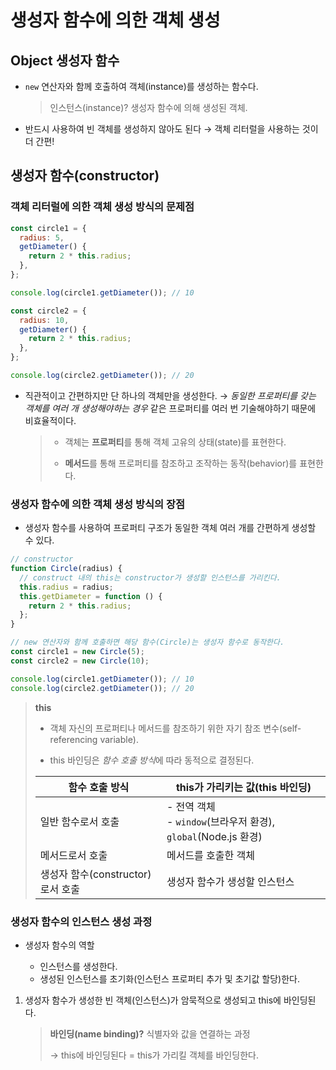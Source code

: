 # 생성자 함수에 의한 객체 생성

## Object 생성자 함수

- `new` 연산자와 함께 호출하여 객체(instance)를 생성하는 함수다.

  > 인스턴스(instance)? 생성자 함수에 의해 생성된 객체.

- 반드시 사용하여 빈 객체를 생성하지 않아도 된다 → 객체 리터럴을 사용하는 것이 더 간편!

## 생성자 함수(constructor)

### 객체 리터럴에 의한 객체 생성 방식의 문제점

```js
const circle1 = {
  radius: 5,
  getDiameter() {
    return 2 * this.radius;
  },
};

console.log(circle1.getDiameter()); // 10

const circle2 = {
  radius: 10,
  getDiameter() {
    return 2 * this.radius;
  },
};

console.log(circle2.getDiameter()); // 20
```

- 직관적이고 간편하지만 단 하나의 객체만을 생성한다. → _동일한 프로퍼티를 갖는 객체를 여러 개 생성해야하는 경우_ 같은 프로퍼티를 여러 번 기술해야하기 때문에 비효율적이다.

  > - 객체는 **프로퍼티**를 통해 객체 고유의 상태(state)를 표현한다.
  >
  > - **메서드**를 통해 프로퍼티를 참조하고 조작하는 동작(behavior)를 표현한다.

### 생성자 함수에 의한 객체 생성 방식의 장점

- 생성자 함수를 사용하여 프로퍼티 구조가 동일한 객체 여러 개를 간편하게 생성할 수 있다.

```js
// constructor
function Circle(radius) {
  // construct 내의 this는 constructor가 생성할 인스턴스를 가리킨다.
  this.radius = radius;
  this.getDiameter = function () {
    return 2 * this.radius;
  };
}

// new 연산자와 함께 호출하면 해당 함수(Circle)는 생성자 함수로 동작한다.
const circle1 = new Circle(5);
const circle2 = new Circle(10);

console.log(circle1.getDiameter()); // 10
console.log(circle2.getDiameter()); // 20
```

> **this**
>
> - 객체 자신의 프로퍼티나 메서드를 참조하기 위한 자기 참조 변수(self-referencing variable).
>
> - this 바인딩은 *함수 호출 방식*에 따라 동적으로 결정된다.
>
> | 함수 호출 방식                    | this가 가리키는 값(this 바인딩)                                  |
> | --------------------------------- | ---------------------------------------------------------------- |
> | 일반 함수로서 호출                | - 전역 객체<br>- `window`(브라우저 환경), `global`(Node.js 환경) |
> | 메서드로서 호출                   | 메서드를 호출한 객체                                             |
> | 생성자 함수(constructor)로서 호출 | 생성자 함수가 생성할 인스턴스                                    |

### 생성자 함수의 인스턴스 생성 과정

- 생성자 함수의 역할

  - 인스턴스를 생성한다.
  - 생성된 인스턴스를 초기화(인스턴스 프로퍼티 추가 및 초기값 할당)한다.

1. 생성자 함수가 생성한 빈 객체(인스턴스)가 암묵적으로 생성되고 this에 바인딩된다.

   > **바인딩(name binding)?** 식별자와 값을 연결하는 과정
   >
   > → this에 바인딩된다 = this가 가리킬 객체를 바인딩한다.
